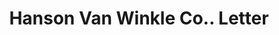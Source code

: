 ---
doi: 10.7916/D88G9XRS
date_other: '1920'
date_other_textual: '1920'
form: correspondence
genre:
- Letters (correspondence)
name:
- Hanson Van Winkle Co.
object_in_context_url: https://biggert.cul.columbia.edu/items/view/ave_biggert_00810
subject_hierarchical_geographic:
- Newark, New Jersey, United States
subject_name:
- Hanson Van Winkle Co.
title: Hanson Van Winkle Co.. Letter
sort_title: Hanson Van Winkle Co.. Letter
call_number: ave_biggert_00810
coordinates:
- 40.72422,-74.172574
pid: ave_biggert_00810
identifiers: ave_biggert_00810
thumbnail: https://derivativo-3.library.columbia.edu/iiif/2/ldpd:345475/full/!256,256/0/native.jpg
permalink: "/biggert/ave_biggert_00810/"
layout: iiif-image-page
---